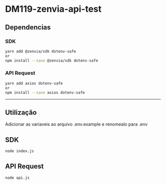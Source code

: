 # DM119-zenvia-api-test

## Dependencias

### SDK

```bash
yarn add @zenvia/sdk dotenv-safe
or
npm install --save @zenvia/sdk dotenv-safe
```

### API Request

```bash
yarn add axios dotenv-safe
or
npm install --save axios dotenv-safe
```

<hr>

## Utilização

<p>Adicionar as variaveis ao arquivo .env.example e renomealo para .env</p>

## SDK

```bash
node index.js
```

## API Request

```bash
node api.js
```
